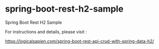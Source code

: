 # spring-boot-rest-h2-sample
Spring Boot Rest H2 Sample

For instructions and details,  please visit :

https://logicalsapien.com/spring-boot-rest-api-crud-with-spring-data-h2/